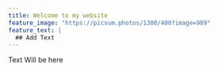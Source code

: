 ```yaml
---
title: Welcome to my website
feature_image: "https://picsum.photos/1300/400?image=989"
feature_text: |
  ## Add Text
---
```


Text Will be here
